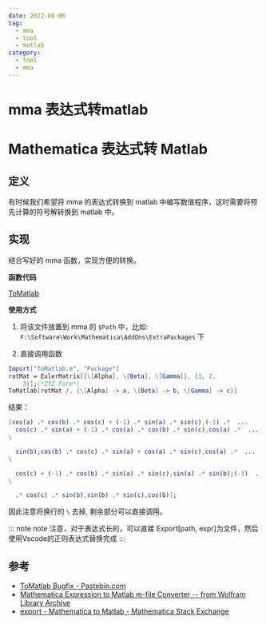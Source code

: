 ```yaml
---
date: 2022-06-06
tag:
  - mma
  - tool
  - matlab
category:
  - tool
  - mma
---
```


# mma 表达式转matlab

# Mathematica 表达式转 Matlab


## 定义

有时候我们希望将 mma 的表达式转换到 matlab 中编写数值程序，这时需要将预先计算的符号解转换到 matlab 中。

## 实现

结合写好的 mma 函数，实现方便的转换。

**函数代码**

[ToMatlab](./assets/ToMatlab.m)


**使用方式**

1. 将该文件放置到 mma 的 `$Path` 中，比如: `F:\Software\Work\Mathematica\AddOns\ExtraPackages` 下

2. 直接调用函数

```mathematica
Import["ToMatlab.m", "Package"]
rotMat = EulerMatrix[{\[Alpha], \[Beta], \[Gamma]}, {3, 2, 
    3}];(*ZYZ Form*)
ToMatlab[rotMat /. {\[Alpha] -> a, \[Beta] -> b, \[Gamma] -> c}]
```

结果：

```mathematica
[cos(a) .* cos(b) .* cos(c) + (-1) .* sin(a) .* sin(c),(-1) .*  ...
  cos(c) .* sin(a) + (-1) .* cos(a) .* cos(b) .* sin(c),cos(a) .*  ...
\

  sin(b);cos(b) .* cos(c) .* sin(a) + cos(a) .* sin(c),cos(a) .*  ...
\

  cos(c) + (-1) .* cos(b) .* sin(a) .* sin(c),sin(a) .* sin(b);(-1)  ...
\

  .* cos(c) .* sin(b),sin(b) .* sin(c),cos(b)];
```

因此注意将换行的 `\` 去掉, 剩余部分可以直接调用。

::: note note
注意，对于表达式长的，可以直接 Export[path, expr]为文件，然后使用Vscode的正则表达式替换完成
:::



## 参考

- [ToMatlab Bugfix - Pastebin.com](https://pastebin.com/TcjErHVT)
- [Mathematica Expression to Matlab m-file Converter -- from Wolfram Library Archive](https://library.wolfram.com/infocenter/MathSource/577/#downloads)
- [export - Mathematica to Matlab - Mathematica Stack Exchange](https://mathematica.stackexchange.com/questions/166163/mathematica-to-matlab)
